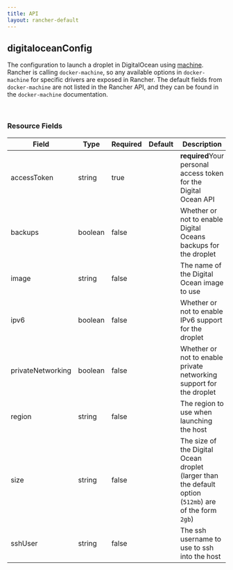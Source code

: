 ```yaml
---
title: API
layout: rancher-default
---
```


## digitaloceanConfig


The configuration to launch a droplet in DigitalOcean using [machine]({{site.baseurl}}/rancher/api/machine). Rancher is calling `docker-machine`, so any available options in `docker-machine` for specific drivers are exposed in Rancher. The default fields from `docker-machine` are not listed in the Rancher API, and they can be found in the `docker-machine` documentation.

​​
### Resource Fields

Field | Type | Required | Default | Description
---|---|---|---|---
accessToken | string | true | <no value> | <strong>required</strong>Your personal access token for the Digital Ocean API
backups | boolean | false | <no value> | Whether or not to enable Digital Oceans backups for the droplet
image | string | false | <no value> | The name of the Digital Ocean image to use
ipv6 | boolean | false | <no value> | Whether or not to enable IPv6 support for the droplet
privateNetworking | boolean | false | <no value> | Whether or not to enable private networking support for the droplet
region | string | false | <no value> | The region to use when launching the host
size | string | false | <no value> | The size of the Digital Ocean droplet (larger than the default option (`512mb`) are of the form `2gb`)
sshUser | string | false | <no value> | The ssh username to use to ssh into the host

